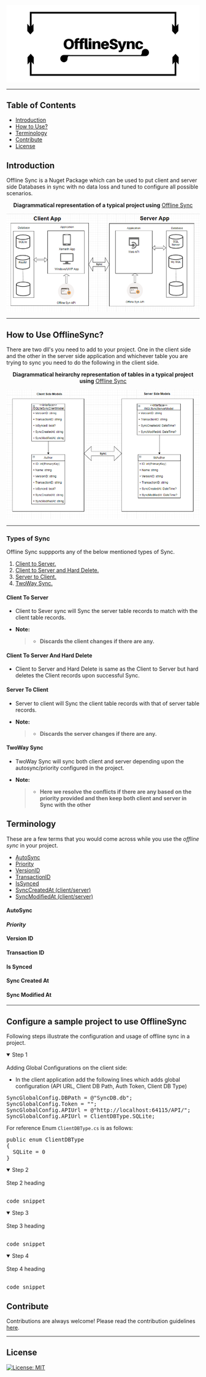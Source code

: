 <p align="center">
  <img src="/OfflineSync/MD-Resources/logo.png" />
</p>
<hr>

## **Table of Contents**

* [Introduction](#introduction)
* [How to Use?](#how-to-use-offlinesync)
* [Terminology](#terminology)
* [Contribute](#contribute)
* [License](#license)

## **Introduction**

Offline Sync is a Nuget Package which can be used to put client and server side Databases in sync with no data loss and tuned to configure all possible scenarios.

<p align="center"><b>Diagrammatical representation of a typical project using</b> <u><a href="https://github.com/KishoreIthadi/OfflineSync">Offline Sync</a></u></p>

<p align="center">
  <img src="/OfflineSync/MD-Resources/illustration.PNG" />
</p>
<hr>

## **How to Use OfflineSync?**

There are two dll's you need to add to your project. One in the client side and the other in the server side application and whichever table you are trying to sync you need to do the following in the client side.

<p align="center"><b>Diagrammatical heirarchy representation of tables in a typical project using</b> <u><a href="https://github.com/KishoreIthadi/OfflineSync">Offline Sync</a></u></p>

<p align="center">
  <img src="/OfflineSync/MD-Resources/models.PNG" />
</p>
<hr>

### Types of Sync

Offline Sync suppports any of the below mentioned types of Sync.

1. [Client to Server.](#client-to-server)
2. [Client to Server and Hard Delete.](#client-to-server-and-hard-delete)
3. [Server to Client.](#server-to-client)
4. [TwoWay Sync.](#twoway-sync)

#### **Client To Server**

* Client to Sever sync will Sync the server table records to match with the client table records.

* **Note:**
  >* **Discards the client changes if there are any.**

#### **Client To Server And Hard Delete**

* Client to Server and Hard Delete is same as the Client to Server but hard deletes the Client records upon successful Sync.

#### **Server To Client**

* Server to client will Sync the client table records with that of server table records.

* **Note:**
  >* **Discards the server changes if there are any.**

#### **TwoWay Sync**

* TwoWay Sync will sync both client and server depending upon the autosync/priority configured in the project.

* **Note:**
  >* **Here we resolve the conflicts if there are any based on the priority provided and then keep both client and server in Sync with the other**
  
## **Terminology**

These are a few terms that you would come across while you use the _offline sync_ in your project.

* [AutoSync](#autosync)
* [Priority](#priority)
* [VersionID](#version-id)
* [TransactionID](#transaction-id)
* [IsSynced](#is-synced)
* [SyncCreatedAt (client/server)](#sync-created-at)
* [SyncModifiedAt (client/server)](#sync-modified-at)

#### **AutoSync**

#### ***Priority***

#### **Version ID**

#### **Transaction ID**

#### **Is Synced**

#### **Sync Created At**

#### **Sync Modified At**

---

## Configure a sample project to use OfflineSync

Following steps illustrate the configuration and usage of offline sync in a project.

<details open>
<summary>Step 1</summary>
<br>
Adding Global Configurations on the client side:

* In the client application  add the following lines which adds global configuration (API URL, Client DB Path, Auth Token, Client DB Type)

<pre>
SyncGlobalConfig.DBPath = @"SyncDB.db";
SyncGlobalConfig.Token = "";
SyncGlobalConfig.APIUrl = @"http://localhost:64115/API/";
SyncGlobalConfig.APIUrl = ClientDBType.SQLite;
</pre>
For reference Enum `ClientDBType.cs` is as follows:
<pre>
public enum ClientDBType
{
  SQLite = 0
}
</pre> 
</details>

<details open>
<summary>Step 2</summary>
<br>
Step 2 heading
<br><br>
<pre>
code snippet
</pre>
</details>

<details open>
<summary>Step 3</summary>
<br>
Step 3 heading
<br><br>
<pre>
code snippet
</pre>
</details>

<details open>
<summary>Step 4</summary>
<br>
Step 4 heading
<br><br>
<pre>
code snippet
</pre>
</details>

## **Contribute**

Contributions are always welcome!
Please read the contribution guidelines [here](CONTRIBUTION.md).

---

## **License**

[![License: MIT](https://img.shields.io/badge/License-MIT-yellow.svg)](LICENSE)